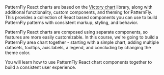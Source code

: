 PatternFly React charts are based on the [Victory chart](https://formidable.com/open-source/victory/docs/victory-chart/) library, along with additional functionality, custom components, and theming for PatternFly.
This provides a collection of React based components you can use to build PatternFly patterns with consistent markup, styling, and behavior.

PatternFly React charts are composed using separate components, so features are more easily customizable. In this course, we're going to build a PatternFly area chart together - starting with a simple chart, adding multiple datasets, tooltips, axis labels, a legend, and concluding by changing the theme color.

You will learn how to use PatternFly React chart components together to build a consistent user experience.
